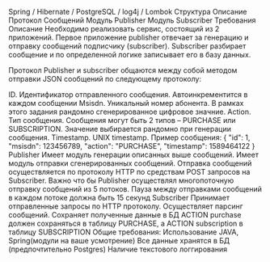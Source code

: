 Spring / Hibernate / PostgreSQL / log4j / Lombok
Структура
Описание
Протокол Сообщений
Модуль Publisher
Модуль Subscriber
Требования
Описание
Необходимо реализовать сервис, состоящий из 2 приложений. Первое приложение publisher отвечает за генерацию и отправку сообщений подписчику (subscriber). Subscriber разбирает сообщение и по определенной логике записывает его в базу данных.

Протокол
Publisher и subscriber общаются между собой методом отправки JSON сообщений по следующему протоколу:

ID. Идентификатор отправленного сообщения. Автоинкрементится в каждом сообщении
Msisdn. Уникальный номер абонента. В рамках этого задания рандомно сгенерированное цифровое значние.
Action. Тип сообщения. Сообщения могут быть 2 типов – PURCHASE или SUBSCRIPTION. Значение выбирается рандомно при генерации сообщения.
Timestamp. UNIX timestamp.
Пример сообщения:
{
    "id": 1,
    "msisdn": 123456789,
    "action": "PURCHASE",
    "timestamp": 1589464122
}
Publisher
Имеет модуль генерации описанных выше сообщений.
Имеет модуль отправки сгенерированных сообщений. Отправка сообщений осуществляется по протоколу HTTP по средствам POST запросов на Subscriber. Важно что бы Publisher осуществлял многопоточную отправку сообщений из 5 потоков. Пауза между отправками сообщений в каждом потоке должна быть 15 секунд
Subscriber
Принимает отправленные запросы по HTTP протоколу.
Осуществляет парсинг сообщений.
Сохраняет полученные данные в БД
ACTION purchase должен сохраняться в таблицу PURCHASE, а ACTION subscription в таблицу SUBSCRIPTION
Общие требования:
Использование JAVA, Spring(модули на ваше усмотрение)
Все данные хранятся в БД (предпочтительно Postgres)
Наличие текстового логгирования
